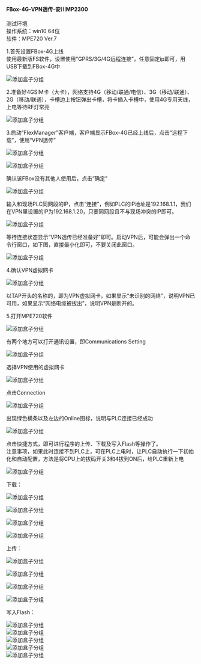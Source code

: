 #### **FBox-4G-VPN透传-安川MP2300**  

测试环境  
操作系统：win10 64位  
软件：MPE720 Ver.7  

1.首先设置FBox-4G上线  
使用最新版FS软件，设置使用“GPRS/3G/4G远程连接”，任意固定ip即可，用USB下载到FBox-4G中  

![添加盒子分组](../Images/Trans/TranExplain/AB1769L36ERM/ABERM1.png)  

2.准备好4GSIM卡（大卡），网络支持4G（移动/联通/电信）、3G（移动/联通）、2G（移动/联通），卡槽边上按钮弹出卡槽，将卡插入卡槽中，使用4G专用天线，上电等待RF灯常亮  

![添加盒子分组](../Images/Trans/TranExplain/AB1769L36ERM/ABERM2.png)  

3.启动“FlexManager”客户端，客户端显示FBox-4G已经上线后，点击“远程下载”，使用“VPN透传”  

![添加盒子分组](../Images/Trans/TranExplain/AB1769L36ERM/MP1.png)  

![添加盒子分组](../Images/Trans/TranExplain/AB1769L36ERM/MP2.png)  

确认该FBox没有其他人使用后，点击“确定”  

![添加盒子分组](../Images/Trans/TranExplain/AB1769L36ERM/MP3.png)  

输入和现场PLC同网段的IP，点击“连接”，例如PLC的IP地址是192.168.1.1，我们在VPN里设置的IP为192.168.1.20，只要同网段且不与现场冲突的IP即可。  

![添加盒子分组](../Images/Trans/TranExplain/AB1769L36ERM/MP4.png)  

等待连接状态显示“VPN透传已经准备好”即可。启动VPN后，可能会弹出一个命令行窗口，如下图，直接最小化即可，不要关闭此窗口。  

![添加盒子分组](../Images/Trans/TranExplain/AB1769L36ERM/MP5.png)  

4.确认VPN虚拟网卡  

![添加盒子分组](../Images/Trans/TranExplain/AB1769L36ERM/MP6.png)  

以TAP开头的名称的，即为VPN虚拟网卡，如果显示“未识别的网络”，说明VPN已可用，如果显示“网络电缆被拔出”，说明VPN是断开的。  

5.打开MPE720软件  

![添加盒子分组](../Images/Trans/TranExplain/AB1769L36ERM/MP7.png)  

有两个地方可以打开通讯设置，即Communications Setting  

![添加盒子分组](../Images/Trans/TranExplain/AB1769L36ERM/MP8.png)  

选择VPN使用的虚拟网卡  

![添加盒子分组](../Images/Trans/TranExplain/AB1769L36ERM/MP9.png)  

点击Connection  

![添加盒子分组](../Images/Trans/TranExplain/AB1769L36ERM/MP10.png)  

出现绿色横条以及左边的Online图标，说明与PLC连接已经成功  

![添加盒子分组](../Images/Trans/TranExplain/AB1769L36ERM/MP11.png)  

点击快捷方式，即可进行程序的上传、下载及写入Flash等操作了。  
注意事项，如果此时连接不到PLC上，可在PLC上电时，让PLC自动执行一下初始化和自动配置，方法是将CPU上的拔码开关3和4拔到ON后，给PLC重新上电  

![添加盒子分组](../Images/Trans/TranExplain/AB1769L36ERM/MP12.png)  

下载：  

![添加盒子分组](../Images/Trans/TranExplain/AB1769L36ERM/MP14.png)  

![添加盒子分组](../Images/Trans/TranExplain/AB1769L36ERM/MP15.png)  

![添加盒子分组](../Images/Trans/TranExplain/AB1769L36ERM/MP16.png)  

![添加盒子分组](../Images/Trans/TranExplain/AB1769L36ERM/MP17.png)  

上传：  

![添加盒子分组](../Images/Trans/TranExplain/AB1769L36ERM/MP18.png)  

![添加盒子分组](../Images/Trans/TranExplain/AB1769L36ERM/MP19.png)  

![添加盒子分组](../Images/Trans/TranExplain/AB1769L36ERM/MP20.png)  

![添加盒子分组](../Images/Trans/TranExplain/AB1769L36ERM/MP21.png)  

写入Flash：  

![添加盒子分组](../Images/Trans/TranExplain/AB1769L36ERM/MP21.png)  
![添加盒子分组](../Images/Trans/TranExplain/AB1769L36ERM/MP22.png)  
![添加盒子分组](../Images/Trans/TranExplain/AB1769L36ERM/MP23.png)  
![添加盒子分组](../Images/Trans/TranExplain/AB1769L36ERM/MP24.png)  
![添加盒子分组](../Images/Trans/TranExplain/AB1769L36ERM/MP25.png)  
